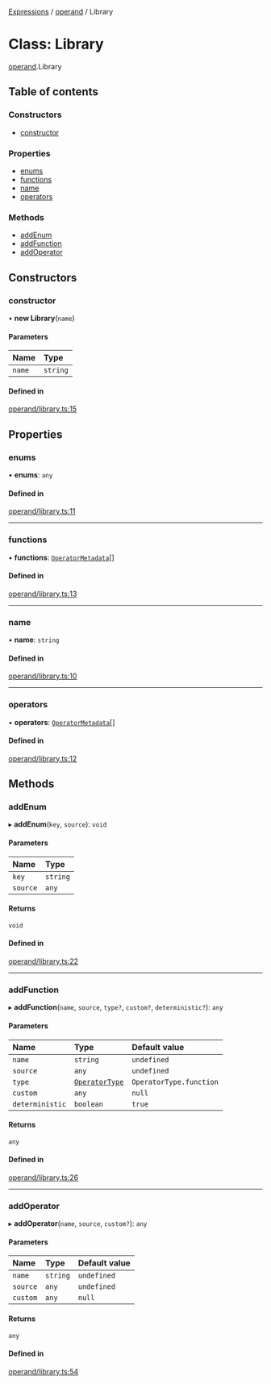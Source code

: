 [Expressions](../README.md) / [operand](../modules/operand.md) / Library

# Class: Library

[operand](../modules/operand.md).Library

## Table of contents

### Constructors

- [constructor](operand.Library.md#constructor)

### Properties

- [enums](operand.Library.md#enums)
- [functions](operand.Library.md#functions)
- [name](operand.Library.md#name)
- [operators](operand.Library.md#operators)

### Methods

- [addEnum](operand.Library.md#addenum)
- [addFunction](operand.Library.md#addfunction)
- [addOperator](operand.Library.md#addoperator)

## Constructors

### constructor

• **new Library**(`name`)

#### Parameters

| Name | Type |
| :------ | :------ |
| `name` | `string` |

#### Defined in

[operand/library.ts:15](https://github.com/FlavioLionelRita/js-expressions/blob/15d1765/src/lib/operand/library.ts#L15)

## Properties

### enums

• **enums**: `any`

#### Defined in

[operand/library.ts:11](https://github.com/FlavioLionelRita/js-expressions/blob/15d1765/src/lib/operand/library.ts#L11)

___

### functions

• **functions**: [`OperatorMetadata`](../interfaces/model.OperatorMetadata.md)[]

#### Defined in

[operand/library.ts:13](https://github.com/FlavioLionelRita/js-expressions/blob/15d1765/src/lib/operand/library.ts#L13)

___

### name

• **name**: `string`

#### Defined in

[operand/library.ts:10](https://github.com/FlavioLionelRita/js-expressions/blob/15d1765/src/lib/operand/library.ts#L10)

___

### operators

• **operators**: [`OperatorMetadata`](../interfaces/model.OperatorMetadata.md)[]

#### Defined in

[operand/library.ts:12](https://github.com/FlavioLionelRita/js-expressions/blob/15d1765/src/lib/operand/library.ts#L12)

## Methods

### addEnum

▸ **addEnum**(`key`, `source`): `void`

#### Parameters

| Name | Type |
| :------ | :------ |
| `key` | `string` |
| `source` | `any` |

#### Returns

`void`

#### Defined in

[operand/library.ts:22](https://github.com/FlavioLionelRita/js-expressions/blob/15d1765/src/lib/operand/library.ts#L22)

___

### addFunction

▸ **addFunction**(`name`, `source`, `type?`, `custom?`, `deterministic?`): `any`

#### Parameters

| Name | Type | Default value |
| :------ | :------ | :------ |
| `name` | `string` | `undefined` |
| `source` | `any` | `undefined` |
| `type` | [`OperatorType`](../enums/model.OperatorType.md) | `OperatorType.function` |
| `custom` | `any` | `null` |
| `deterministic` | `boolean` | `true` |

#### Returns

`any`

#### Defined in

[operand/library.ts:26](https://github.com/FlavioLionelRita/js-expressions/blob/15d1765/src/lib/operand/library.ts#L26)

___

### addOperator

▸ **addOperator**(`name`, `source`, `custom?`): `any`

#### Parameters

| Name | Type | Default value |
| :------ | :------ | :------ |
| `name` | `string` | `undefined` |
| `source` | `any` | `undefined` |
| `custom` | `any` | `null` |

#### Returns

`any`

#### Defined in

[operand/library.ts:54](https://github.com/FlavioLionelRita/js-expressions/blob/15d1765/src/lib/operand/library.ts#L54)
